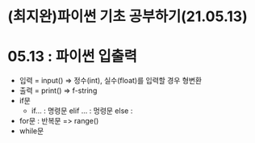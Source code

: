 
# (최지완)파이썬 기초 공부하기(21.05.13)
# 05.13 : 파이썬 입출력
* 입력 = input() => 정수(int), 실수(float)를 입력할 경우 형변환
* 출력 = print() => f-string
* if문
  * if... : 명령문 elif ... : 멍령문 else :
* for문 : 반복문 => range()
* while문  
